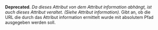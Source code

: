 __Deprecated__. *Da dieses Attribut von dem Attribut information abhängt, ist auch dieses Attribut veraltet. (Siehe Attribut information).*
Gibt an, ob die URL die durch das Attribut information ermittelt wurde mit absolutem Pfad ausgegeben werden soll.
